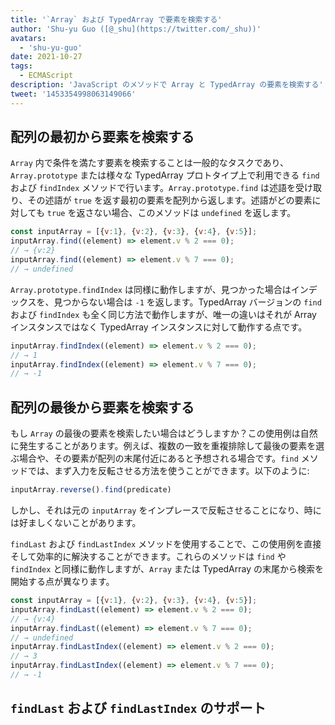 ```yaml
---
title: '`Array` および TypedArray で要素を検索する'
author: 'Shu-yu Guo ([@_shu](https://twitter.com/_shu))'
avatars:
  - 'shu-yu-guo'
date: 2021-10-27
tags:
  - ECMAScript
description: 'JavaScript のメソッドで Array と TypedArray の要素を検索する'
tweet: '1453354998063149066'
---
```

## 配列の最初から要素を検索する

`Array` 内で条件を満たす要素を検索することは一般的なタスクであり、`Array.prototype` または様々な TypedArray プロトタイプ上で利用できる `find` および `findIndex` メソッドで行います。`Array.prototype.find` は述語を受け取り、その述語が `true` を返す最初の要素を配列から返します。述語がどの要素に対しても `true` を返さない場合、このメソッドは `undefined` を返します。

<!--truncate-->
```js
const inputArray = [{v:1}, {v:2}, {v:3}, {v:4}, {v:5}];
inputArray.find((element) => element.v % 2 === 0);
// → {v:2}
inputArray.find((element) => element.v % 7 === 0);
// → undefined
```

`Array.prototype.findIndex` は同様に動作しますが、見つかった場合はインデックスを、見つからない場合は `-1` を返します。TypedArray バージョンの `find` および `findIndex` も全く同じ方法で動作しますが、唯一の違いはそれが Array インスタンスではなく TypedArray インスタンスに対して動作する点です。

```js
inputArray.findIndex((element) => element.v % 2 === 0);
// → 1
inputArray.findIndex((element) => element.v % 7 === 0);
// → -1
```

## 配列の最後から要素を検索する

もし `Array` の最後の要素を検索したい場合はどうしますか？この使用例は自然に発生することがあります。例えば、複数の一致を重複排除して最後の要素を選ぶ場合や、その要素が配列の末尾付近にあると予想される場合です。`find` メソッドでは、まず入力を反転させる方法を使うことができます。以下のように:

```js
inputArray.reverse().find(predicate)
```

しかし、それは元の `inputArray` をインプレースで反転させることになり、時には好ましくないことがあります。

`findLast` および `findLastIndex` メソッドを使用することで、この使用例を直接そして効率的に解決することができます。これらのメソッドは `find` や `findIndex` と同様に動作しますが、`Array` または TypedArray の末尾から検索を開始する点が異なります。

```js
const inputArray = [{v:1}, {v:2}, {v:3}, {v:4}, {v:5}];
inputArray.findLast((element) => element.v % 2 === 0);
// → {v:4}
inputArray.findLast((element) => element.v % 7 === 0);
// → undefined
inputArray.findLastIndex((element) => element.v % 2 === 0);
// → 3
inputArray.findLastIndex((element) => element.v % 7 === 0);
// → -1
```

## `findLast` および `findLastIndex` のサポート

<feature-support chrome="97"
                 firefox="no https://bugzilla.mozilla.org/show_bug.cgi?id=1704385"
                 safari="partial https://bugs.webkit.org/show_bug.cgi?id=227939"
                 nodejs="no"
                 babel="yes https://github.com/zloirock/core-js#array-find-from-last"></feature-support>
